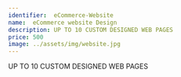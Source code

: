 ```yaml
---
identifier:  eCommerce-Website 
name:  eCommerce website Design
description: UP TO 10 CUSTOM DESIGNED WEB PAGES 
price: 500
image: ../assets/img/website.jpg
---
```

UP TO 10 CUSTOM DESIGNED WEB PAGES 